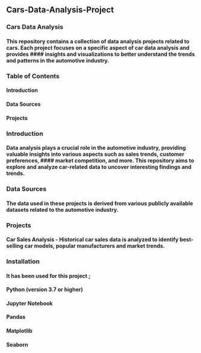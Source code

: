 ## Cars-Data-Analysis-Project

### Cars Data Analysis
#### This repository contains a collection of data analysis projects related to cars. Each project focuses on a specific aspect of car data analysis and provides #### insights and visualizations to better understand the trends and patterns in the automotive industry.

### Table of Contents
#### Introduction
#### Data Sources
#### Projects

### Introduction
#### Data analysis plays a crucial role in the automotive industry, providing valuable insights into various aspects such as sales trends, customer preferences, #### market competition, and more. This repository aims to explore and analyze car-related data to uncover interesting findings and trends.

### Data Sources
#### The data used in these projects is derived from various publicly available datasets related to the automotive industry.

### Projects
#### Car Sales Analysis - Historical car sales data is analyzed to identify best-selling car models, popular manufacturers and market trends.

### Installation
#### It has been used for this project ;
#### Python (version 3.7 or higher)
#### Jupyter Notebook
#### Pandas
#### Matplotlib
#### Seaborn

